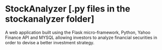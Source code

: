 # StockAnalyzer [.py files in the stockanalyzer folder]
A web application built using the Flask micro-framework, Python, Yahoo Finance API and MYSQL allowing investors to analyze financial securities in order to devise a better investment strategy. 
